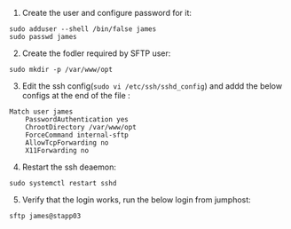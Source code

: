 1. Create the user and configure password for it:

```
sudo adduser --shell /bin/false james
sudo passwd james
```
2. Create the fodler required by SFTP user: 
```
sudo mkdir -p /var/www/opt
```
3. Edit the ssh config(`sudo vi /etc/ssh/sshd_config`) and addd the below configs at the end of the file : 
```
Match user james
    PasswordAuthentication yes
    ChrootDirectory /var/www/opt
    ForceCommand internal-sftp
    AllowTcpForwarding no
    X11Forwarding no
```    
4. Restart the ssh deaemon: 
```
sudo systemctl restart sshd
```
5. Verify that the login works, run the below login from jumphost:
```
sftp james@stapp03
```